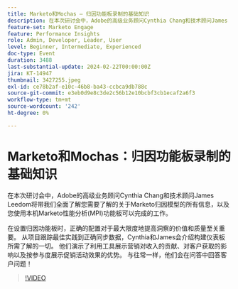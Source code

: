 ```yaml
---
title: Marketo和Mochas — 归因功能板录制的基础知识
description: 在本次研讨会中，Adobe的高级业务顾问Cynthia Chang和技术顾问James Leedom将带我们全面了解您需要了解的关于Marketo归因模型的所有信息，以及您使用本机Marketo性能分析(MPI)功能板可以完成的工作。 在设置归因功能板时，正确的配置对于最大限度地提高洞察的价值和质量至关重要。 从项目跟踪最佳实践到正确同步数据，Cynthia和James会介绍构建仪表板所需了解的一切。 他们演示了利用工具展示营销对收入的贡献、对客户获取的影响以及按参与度展示促销活动效果的优势。 与往常一样，他们会在问答中回答客户问题！
feature-set: Marketo Engage
feature: Performance Insights
role: Admin, Developer, Leader, User
level: Beginner, Intermediate, Experienced
doc-type: Event
duration: 3488
last-substantial-update: 2024-02-22T00:00:00Z
jira: KT-14947
thumbnail: 3427255.jpeg
exl-id: ce78b2af-e10c-46b8-ba43-ccbca9db788c
source-git-commit: e3eb0d9e8c3de2c56b12e10bcbf3cb1ecaf2a6f3
workflow-type: tm+mt
source-wordcount: '242'
ht-degree: 0%

---
```


# Marketo和Mochas：归因功能板录制的基础知识

在本次研讨会中，Adobe的高级业务顾问Cynthia Chang和技术顾问James Leedom将带我们全面了解您需要了解的关于Marketo归因模型的所有信息，以及您使用本机Marketo性能分析(MPI)功能板可以完成的工作。

在设置归因功能板时，正确的配置对于最大限度地提高洞察的价值和质量至关重要。 从项目跟踪最佳实践到正确同步数据，Cynthia和James会介绍构建仪表板所需了解的一切。 他们演示了利用工具展示营销对收入的贡献、对客户获取的影响以及按参与度展示促销活动效果的优势。 与往常一样，他们会在问答中回答客户问题！

>[!VIDEO](https://video.tv.adobe.com/v/3427255/?learn=on)
